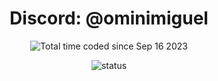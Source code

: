 <h1 align="center">Discord: @ominimiguel</h1>

<p align="center"><img src="https://wakatime.com/badge/user/d27028c9-9a18-4719-a52c-4f4ffe0e1eee.svg" alt="Total time coded since Sep 16 2023" /></p>

<p align="center">
  <img src="https://github-readme-stats.vercel.app/api?username=omini-miguel&show_icons=true" alt="status">
</p>
